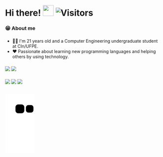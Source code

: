 # Hi there! <img src="https://media2.giphy.com/avatars/danielfigueirdo/mR5uHXLuePGT.gif" height="35px" width="35px"/> ![Visitors](https://visitor-badge.glitch.me/badge?page_id=mateuseap.mateuseap)

### 😁 About me

##### 
- 👨‍💻 I'm 21 years old and a Computer Engineering undergraduate student at CIn/UFPE. 
- ❤ Passionate about learning new programming languages and helping others by using technology. 

### 

<div>
  <img height="180em" src="https://github-readme-stats.vercel.app/api?username=mateuseap&theme=dracula&show_icons=true&count_private=true"/>
  <img height="180em" src="https://github-readme-stats.vercel.app/api/top-langs/?username=mateuseap&layout=compact&theme=dracula&langs_count=16&hide=Jupyter%20Notebook"/>
</div>
 
### 

<div> 
  <a href="https://www.linkedin.com/in/mateuseliasdeandradepereira/" target="_blank"><img src="https://img.shields.io/badge/-LinkedIn-%230077B5?style=for-the-badge&logo=linkedin&logoColor=white"></a> 
  <a href = "mailto: meap@cin.ufpe.br"><img src="https://img.shields.io/badge/-Gmail-%23EA4335?style=for-the-badge&logo=gmail&logoColor=white" target="_blank"></a>
  <a href="https://medium.com/@mateuselias" target="_blank"><img src="https://img.shields.io/badge/Medium-12100E?style=for-the-badge&logo=medium&logoColor=white"></a>
</div>

## 

![Snake Animation](https://raw.githubusercontent.com/rafaballerini/rafaballerini/8082840dd4c64b2b8df9e2dc23b1730bbf0c0e73/github-contribution-grid-snake.svg)

## 
